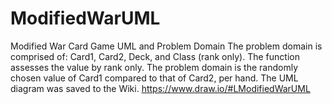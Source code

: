ModifiedWarUML
==============

Modified War Card Game UML and Problem Domain
The problem domain is comprised of: Card1, Card2, Deck, and Class (rank only). The function assesses the value by rank only.
The problem domain is the randomly chosen value of Card1 compared to that of Card2, per hand.
The UML diagram was saved to the Wiki. https://www.draw.io/#LModifiedWarUML 
